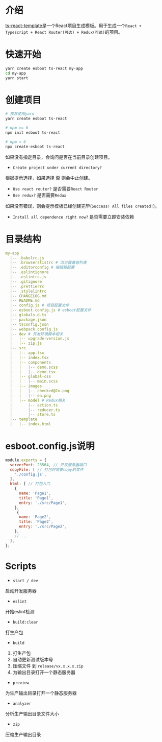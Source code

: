 # 介绍

[ts-react-template](https://github.com/esboot/ts-react-template)是一个React项目生成模板。用于生成一个`React + Typescript + React Router(可选) + Redux(可选)`的项目。

# 快速开始

```sh
yarn create esboot ts-react my-app
cd my-app
yarn start
```

# 创建项目

```sh
# 推荐使用yarn
yarn create esboot ts-react

# npm >= 6
npm init esboot ts-react

# npm < 6
npx create-esboot ts-react
```

如果没有指定目录，会询问是否在当前目录创建项目。

- `Create project under current directory?`

根据提示选择，如果选择 否 则会中止创建。

- `Use react router?` 是否需要`React Router`
- `Use redux?` 是否需要`Redux`

如果没有错误，则会提示模板已经创建完毕(`Success! All files created!`)。

- `Install all dependence right now?` 是否需要立即安装依赖

# 目录结构

```yml
my-app
  |-- .babelrc.js
  |-- .browserslistrc # 浏览器兼容列表
  |-- .editorconfig # 编辑器配置
  |-- .eslintignore
  |-- .eslintrc.js
  |-- .gitignore
  |-- .prettierrc
  |-- .stylelintrc
  |-- CHANGELOG.md
  |-- README.md
  |-- config.js # 项目配置文件
  |-- esboot.config.js # esboot配置文件
  |-- globals.d.ts
  |-- package.json
  |-- tsconfig.json
  |-- webpack.config.js
  |-- dev # 开发环境脚本相关
  |   |-- upgrade-version.js
  |   |-- zip.js
  |-- src
  |   |-- app.tsx
  |   |-- index.tsx
  |   |-- components
  |   |   |-- demo.scss
  |   |   |-- demo.tsx
  |   |-- global-css
  |   |   |-- main.scss
  |   |-- images
  |   |   |-- checked@2x.png
  |   |   |-- en.png
  |   |-- model # Redux相关
  |       |-- action.ts
  |       |-- reducer.ts
  |       |-- store.ts
  |-- template
  |   |-- index.html
```

# esboot.config.js说明

```js
module.exports = {
  serverPort: 23564, // 开发服务器端口
  copyFile: [ // 打包时需要copy的文件
    './config.js',
  ],
  html: [ // 打包入门
    {
      name: 'Page1',
      title: 'Page1',
      entry: './src/Page1',
    },
     {
      name: 'Page2',
      title: 'Page2',
      entry: './src/Page2',
    },
    // ...
  ],
};
```

# Scripts

- `start / dev`

启动开发服务器

- `eslint`

开始eslint检测

- `build:clear`

打生产包

- `build`

1. 打生产包
2. 自动更新测试版本号
3. 压缩文件 到 `release/vx.x.x.x.zip`
4. 为输出目录打开一个静态服务器

- `preview`

为生产输出目录打开一个静态服务器

- `analyzer`

分析生产输出目录文件大小

- `zip`

压缩生产输出目录
